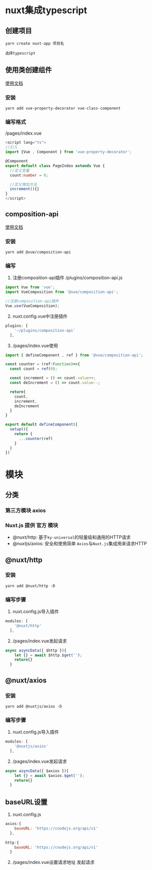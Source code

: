 # nuxt集成typescript
## 创建项目
```
yarn create nuxt-app 项目名

选择typescript
```

## 使用类创建组件
[使用文档](https://www.npmjs.com/package/vue-property-decorator)

### 安装
```
yarn add vue-property-decorator vue-class-component
```

### 编写格式
/pages/index.vue
```ts
<script lang="ts">
//引入
import {Vue , Component } from 'vue-property-decorator';

@Component
export default class PageIndex extends Vue {
  //定义变量
  count:number = 0;

  //定义增加方法
  increment(){}
}
</script>
```


## composition-api
[使用文档](https://www.npmjs.com/package/@vue/composition-api)

### 安装
```
yarn add @vue/composition-api
```

### 编写
1. 注册composition-api插件
/plugins/composition-api.js
```js
import Vue from 'vue';
import VueComposition from '@vue/composition-api';

//注册composition-api插件
Vue.use(VueComposition);
```

2. nuxt.config.vue中注册插件
```js
plugins: [
    '~/plugins/composition-api'
  ],
```

3. /pages/index.vue使用
```js
import { defineComponent , ref } from '@vue/composition-api';

const counter = (ref:Function)=>{
  const count = ref(0);

  const increment = () => count.value++;
  const deIncrement = () => count.value--;

  return{
    count,
    increment,
    deIncrement
  }
}

export default defineComponent({
  setup(){
    return {
      ...counter(ref)
    }
  }
})
```


# 模块
## 分类
### 第三方模块 axios
### Nuxt.js 提供 官方 模块
* @nuxt/http: 基于`ky-universal`的轻量级和通用的HTTP请求
* @nuxtjs/axios: 安全和使用简单 `Axios`与`Nuxt.js`集成用来请求HTTP

## @nuxt/http
### 安装
```
yarn add @nuxt/http -D
```

### 编写步骤
1. nuxt.config.js导入插件
```js
modules: [
    '@nuxt/http'
  ],
```

2. /pages/index.vue发起请求
```js
async asyncData({ $http }){
    let {} = await $http.$get('');
    return{}
  }
```


## @nuxt/axios
### 安装
```
yarn add @nuxtjs/axios -D
```


### 编写步骤
1. nuxt.config.js导入插件
```js
modules: [
    '@nuxtjs/axios'
  ],
```

2. /pages/index.vue发起请求
```js
async asyncData({ $axios }){
    let {} = await $axios.$get('');
    return{}
  }
```


## baseURL设置
1. nuxt.config.js
```js
axios:{
    baseURL: 'https://cnodejs.org/api/v1'
  },
  
http:{
    baseURL: 'https://cnodejs.org/api/v1'
  }
```

2. /pages/index.vue设置请求地址 发起请求
